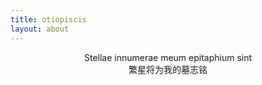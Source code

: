 ```yaml
---
title: otiopiscis
layout: about
---
```


<center>Stellae innumerae meum epitaphium sint</center>
<center>繁星将为我的墓志铭</center>